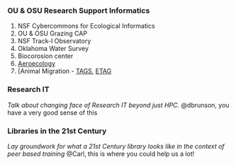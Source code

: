 ### OU & OSU Research Support Informatics

1. NSF Cybercommons for Ecological Informatics
2. OU & OSU Grazing CAP 
3. NSF Track-I Observatory
4. Oklahoma Water Survey
5. Biocorosion center
5. [Aeroecology](http://animalmigration.org/aeroecology/index.htm)
6. [Animal Migration - [TAGS](http://tags.animalmigration.org), [ETAG](http://animalmigration.org/RFID/index.htm)



### Research IT
*Talk about changing face of Research IT beyond just HPC.*
@dbrunson, you have a very good sense of this

### Libraries in the 21st Century
*Lay groundwork for what a 21st Century library looks like in the context of 
peer based training*  @Carl, this is where you could help us a lot!
